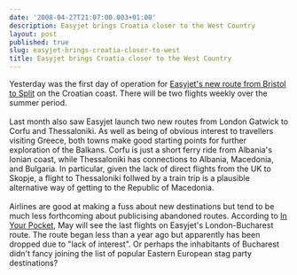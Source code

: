 ```yaml
---
date: '2008-04-27T21:07:00.003+01:00'
description: Easyjet brings Croatia closer to the West Country
layout: post
published: true
slug: easyjet-brings-croatia-closer-to-west
title: Easyjet brings Croatia closer to the West Country
---
```


Yesterday was the first day of operation for <a href="http://www.easyjet.com/EN/News/new_cheap_flights_biarritz_olbia_split.html">Easyjet's new route from Bristol to Split</a> on the Croatian coast. There will be two flights weekly over the summer period.<br /><br />Last month also saw Easyjet launch two new routes from London Gatwick to Corfu and Thessaloniki. As well as being of obvious interest to travellers visiting Greece, both towns make good starting points for further exploration of the Balkans. Corfu is just a short ferry ride from Albania's Ionian coast, while Thessaloniki has connections to Albania, Macedonia, and Bulgaria. In particular, given the lack of direct flights from the UK to Skopje, a flight to Thessaloniki follwed by a train trip is a plausible alternative way of getting to the Republic of Macedonia.<br /><br />Airlines are good at making a fuss about new destinations but tend to be much less forthcoming about publicising abandoned routes. According to <a href="http://blog.inyourpocket.com/2008/04/easyjet-drops-london-bucharest-route.html">In Your Pocket</a>, May will see the last flights on Easyjet's London-Bucharest route. The route began less than a year ago but apparently has been dropped due to "lack of interest". Or perhaps the inhabitants of Bucharest didn't fancy joining the list of popular Eastern European stag party destinations?